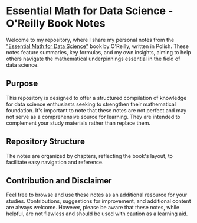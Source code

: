# Essential Math for Data Science - O'Reilly Book Notes

Welcome to my repository, where I share my personal notes from the ["Essential Math for Data Science"](https://www.oreilly.com/library/view/essential-math-for/9781098102920/) book by O'Reilly, written in Polish. These notes feature summaries, key formulas, and my own insights, aiming to help others navigate the mathematical underpinnings essential in the field of data science.

## Purpose
This repository is designed to offer a structured compilation of knowledge for data science enthusiasts seeking to strengthen their mathematical foundation. It's important to note that these notes are not perfect and may not serve as a comprehensive source for learning. They are intended to complement your study materials rather than replace them.

## Repository Structure
The notes are organized by chapters, reflecting the book's layout, to facilitate easy navigation and reference.

## Contribution and Disclaimer
Feel free to browse and use these notes as an additional resource for your studies. Contributions, suggestions for improvement, and additional content are always welcome. However, please be aware that these notes, while helpful, are not flawless and should be used with caution as a learning aid.
